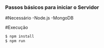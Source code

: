 ### Passos básicos para iniciar o Servidor


#Necessário
-Node.js
-MongoDB

#Execução

```bash
$ npm install
$ npm run
```
